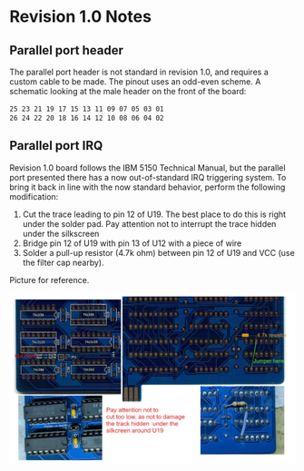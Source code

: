 # Revision 1.0 Notes

## Parallel port header

The parallel port header is not standard in revision 1.0, and requires a custom cable to be made.
The pinout uses an odd-even scheme. A schematic looking at the male header on the front of the board:


```text
25 23 21 19 17 15 13 11 09 07 05 03 01
26 24 22 20 18 16 14 12 10 08 06 04 02
```

## Parallel port IRQ

Revision 1.0 board follows the IBM 5150 Technical Manual, but the parallel port presented there has a now out-of-standard IRQ triggering system. To bring it back in line with the now standard behavior, perform the following modification:

1. Cut the trace leading to pin 12 of U19. The best place to do this is right under the solder pad. Pay attention not to interrupt the trace hidden under the silkscreen
2. Bridge pin 12 of U19 with pin 13 of U12 with a piece of wire
3. Solder a pull-up resistor (4.7k ohm) between pin 12 of U19 and VCC (use the filter cap nearby).

Picture for reference.

![IRQ Mod](uart_parport_rev10_fix.jpg)

